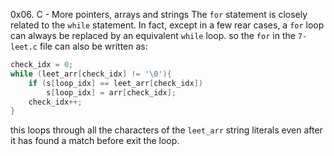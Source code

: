 0x06. C - More pointers, arrays and strings
The `for` statement is closely related to the `while` statement. In
fact, except in a few rear cases, a `for` loop can always be replaced by
an equivalent `while` loop. so the `for` in the `7-leet.c` file can also
be written as: 
```c
check_idx = 0;
while (leet_arr[check_idx] != '\0'){
	if (s[loop_idx] == leet_arr[check_idx])
		s[loop_idx] = arr[check_idx];
	check_idx++;
}
```
this loops through all the characters of the `leet_arr` string literals
even after it has found a match before exit the loop. 
